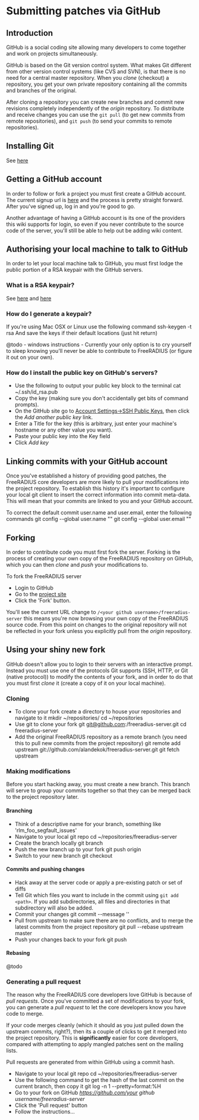 # Submitting patches via GitHub
## Introduction
GitHub is a social coding site allowing many developers to come together and work on projects simultaneously.

GitHub is based on the Git version control system. What makes Git different from other version control systems (like CVS and SVN), is that there is no need for a central master repository. When you _clone_ (checkout) a repository, you get your own private repository containing all the commits and branches of the original. 

After cloning a repository you can create new branches and commit new revisions completely independently of the _origin_ repository. To distribute and receive changes you can use the ``git pull`` (to get new commits from remote repositories), and ``git push`` (to send your commits to remote repositories).

## Installing Git
See [here](http://book.git-scm.com/2_installing_git.html)

## Getting a GitHub account
In order to follow or fork a project you must first create a GitHub account. The current signup url is [here](https://github.com/signup/free) and the process is pretty straight forward. After you've signed up, log in and you're good to go.

Another advantage of having a GitHub account is its one of the providers this wiki supports for login, so even if you never contribute to the source code of the server, you'll still be able to help out be adding wiki content. 

## Authorising your local machine to talk to GitHub
In order to let your local machine talk to GitHub, you must first lodge the public portion of a RSA keypair with the GitHub servers.

### What is a RSA keypair?
See [here](http://en.wikipedia.org/wiki/Public-key_cryptography) and [here](http://en.wikipedia.org/wiki/RSA)
### How do I generate a keypair?
If you're using Mac OSX or Linux use the following command
    ssh-keygen -t rsa
And save the keys if their default locations (just hit return)

@todo - windows instructions - Currently your only option is to cry yourself to sleep knowing you'll never be able to contribute to FreeRADIUS (or figure it out on your own).
### How do I install the public key on GitHub's servers?
* Use the following to output your public key block to the terminal
      cat ~/.ssh/id_rsa.pub
* Copy the key (making sure you don't accidentally get bits of command prompts).
* On the GitHub site go to [Account Settings->SSH Public Keys](https://github.com/account/ssh), then click the _Add another public key_ link.
* Enter a Title for the key (this is arbitrary, just enter your machine's hostname or any other value you want).
* Paste your public key into the Key field
* Click _Add key_

## Linking commits with your GitHub account
Once you've established a history of providing good patches, the FreeRADIUS core developers are more likely to pull your modifications into the project repository. To establish this history it's important to configure your local git client to insert the correct information into commit meta-data. This will mean that your commits are linked to you and your GitHub account.

To correct the default commit user.name and user.email, enter the following commands
    git config --global user.name "<Your real name>"
    git config --global user.email "<Email you used to signup with GitHub>"

## Forking
In order to contribute code you must first fork the server. Forking is the process of creating your own copy of the FreeRADIUS repository on GitHub, which you can then _clone_ and _push_ your modifications to.

To fork the FreeRADIUS server

* Login to GitHub
* Go to the [project site](https://github.com/alandekok/freeradius-server)
* Click the 'Fork' button. 

You'll see the current URL change to ``/<your github username>/freeradius-server`` this means you're now browsing your own copy of the FreeRADIUS source code. From this point on changes to the original repository will not be reflected in your fork unless you explicitly pull from the _origin_ repository.

## Using your shiny new fork
GitHub doesn't allow you to login to their servers with an interactive prompt. Instead you must use one of the protocols Git supports (SSH, HTTP, or Git (native protocol)) to modify the contents of your fork, and in order to do that you must first _clone_ it (create a copy of it on your local machine).

### Cloning
* To clone your fork create a directory to house your repositories and navigate to it
      mkdir ~/repositories/
      cd ~/repositories
* Use git to clone your fork
      git git@github.com:<your github username>/freeradius-server.git
      cd freeradius-server
* Add the original FreeRADIUS repository as a remote branch (you need this to pull new commits from the project repository)
      git remote add upstream git://github.com/alandekok/freeradius-server.git
      git fetch upstream
    
### Making modifications
Before you start hacking away, you must create a new branch. This branch will serve to group your commits together so that they can be merged back to the project repository later.

#### Branching 
* Think of a descriptive name for your branch, something like 'rlm_foo_segfault_issues'
* Navigate to your local git repo
      cd ~/repositories/freeradius-server
* Create the branch locally
      git branch <my new branch>
* Push the new branch up to your fork
      git push origin <my new branch>
* Switch to your new branch
      git checkout <my new branch>
      
#### Commits and pushing changes
* Hack away at the server code or apply a pre-existing patch or set of diffs
* Tell Git which files you want to include in the commit using ``git add <path>``. If you add subdirectories, all files and directories in that subdirectory will also be added.
* Commit your changes
      git commit --message '<description of changes>'
* Pull from upstream to make sure there are no conflicts, and to merge the latest commits from the project repository
      git pull --rebase upstream master 
* Push your changes back to your fork
      git push
      
#### Rebasing
@todo

### Generating a pull request
The reason why the FreeRADIUS core developers love GitHub is because of _pull requests_. Once you've committed a set of modifications to your fork, you can generate a _pull request_ to let the core developers know you have code to merge.

If your code merges cleanly (which it should as you just pulled down the upstream commits, right?), then its a couple of clicks to get it merged into the project repository. This is **significantly** easier for core developers, compared with attempting to apply mangled patches sent on the mailing lists.

Pull requests are generated from within GitHub using a commit hash.

* Navigate to your local git repo
      cd ~/repositories/freeradius-server
* Use the following command to get the hash of the last commit on the current branch, then copy it
      git log -n 1 --pretty=format:%H
* Go to your fork on GitHub _https://github.com/your github username/freeradius-server_
* Click the 'Pull request' button 
* Follow the instructions...